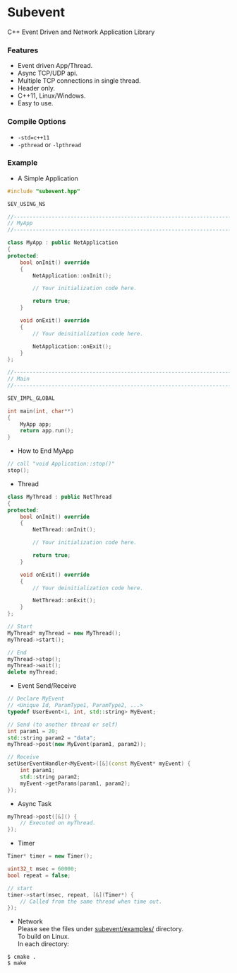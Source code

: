 Subevent
========

C++ Event Driven and Network Application Library

### Features
* Event driven App/Thread.
* Async TCP/UDP api.
* Multiple TCP connections in single thread.
* Header only.
* C++11, Linux/Windows.
* Easy to use.

### Compile Options
* `-std=c++11`
* `-pthread` or `-lpthread`

### Example
* A Simple Application
```C++
#include "subevent.hpp"

SEV_USING_NS

//---------------------------------------------------------------------------//
// MyApp
//---------------------------------------------------------------------------//

class MyApp : public NetApplication
{
protected:
    bool onInit() override
    {
        NetApplication::onInit();

        // Your initialization code here.

        return true;
    }

    void onExit() override
    {
        // Your deinitialization code here.

        NetApplication::onExit();
    }
};

//---------------------------------------------------------------------------//
// Main
//---------------------------------------------------------------------------//

SEV_IMPL_GLOBAL

int main(int, char**)
{
    MyApp app;
    return app.run();
}
```
* How to End MyApp
```C++
// call "void Application::stop()"
stop();
```
* Thread
```C++
class MyThread : public NetThread
{
protected:
    bool onInit() override
    {
        NetThread::onInit();

        // Your initialization code here.

        return true;
    }

    void onExit() override
    {
        // Your deinitialization code here.

        NetThread::onExit();
    }
};
```
```C++
// Start
MyThread* myThread = new MyThread();
myThread->start();
```
```C++
// End
myThread->stop();
myThread->wait();
delete myThread;
```
* Event Send/Receive
```C++
// Declare MyEvent
// <Unique Id, ParamType1, ParamType2, ...>
typedef UserEvent<1, int, std::string> MyEvent;
```
```C++
// Send (to another thread or self)
int param1 = 20;
std::string param2 = "data";
myThread->post(new MyEvent(param1, param2));
```
```C++
// Receive
setUserEventHandler<MyEvent>([&](const MyEvent* myEvent) {
    int param1;
    std::string param2;
    myEvent->getParams(param1, param2);
});
```
* Async Task
```C++
myThread->post([&]() {
    // Executed on myThread.
});
```
* Timer
```C++
Timer* timer = new Timer();

uint32_t msec = 60000;
bool repeat = false;

// start
timer->start(msec, repeat, [&](Timer*) {
    // Called from the same thread when time out.
});
```
* Network  
Please see the files under [subevent/examples/](https://github.com/Ichishino/subevent/tree/master/examples) directory.  
To build on Linux.  
In each directory:  
```
$ cmake .
$ make
```
